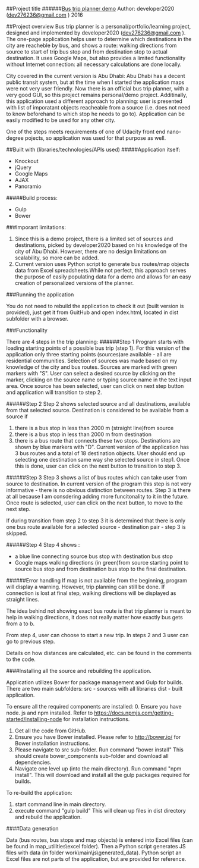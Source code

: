 
##Project title
######[Bus trip planner demo](http://developer2020github.github.io/bus_trip_planner/dist/ "link to project page")
Author: developer2020 (<dev276236@gmail.com> )
2016

##Project overview
Bus trip planner is a personal/portfolio/learning project,  designed and implemented by  developer2020 (<dev276236@gmail.com> ).  The one-page application helps user to determine which destinations in the city are reacheble by bus, and shows a route: walking directions from source to start of trip bus stop and from destination stop to  actual destination. It uses Google Maps, but also provides a limited functionality without Internet connection: all necessary calculations are done locally.

City covered in the current version is  Abu Dhabi: Abu Dhabi  has a decent public transit system, but at the time when I started the application maps were not very user friendly. Now there is an official bus trip
planner, with a very good GUI, so this project remains personal/demo project. Additinally, this application used a different approach to planning: user is presented with list of imporatant objects reacheable from a source (i.e. does not need to know beforehand to which stop he needs to go to).
Application can be easily modified to be used for any other city.

One of the steps meets requirements of one of Udacity front end nano-degree pojects, so application was used for that purpose as well.

##Built with (libraries/technologies/APIs used)
#####Application itself:

* Knockout
* jQuery
* Google Maps
* AJAX
* Panoramio

#####Build process:

* Gulp
* Bower


###Imporant limitations:
1) Since this is a demo project, there is a limited set of sources and destinations, picked by developer2020 based on his knowledge of the city of Abu Dhabi. However, there are no design  limitations on scalability, so more can be added.
2) Current version uses Python script to generate bus routes/map objects data from Excel spreadsheets.While not perfect, this approach serves the purpose of easily  populating data for a demo and allows for an easy creation of personalized versions of the planner.

###Running the application

You do not need to rebuild the application to check it out (built version is provided), just get it from GuitHub and open index.html, located in dist subfolder with a browser.

###Functionality

There are 4 steps in the trip planning:
######Step 1
Program starts with loading starting points of a possible bus trip (step 1).
For this version of the application only three starting points (sources)are available - all are residential communities. Selection of sources was made based on my knowledge of the city and bus routes.
Sources are marked with green markers with "S".
User can select a desired source by clicking on the marker, clicking on the source name or typing source name in  the text input area. Once source has been selected, user can click on next step button and  application will transition to step 2.

######Step 2
Step 2  shows selected source and all destinations, available from that selected source. Destination is considered  to be available from a source if
1) there is a bus stop in less than 2000 m (straight line)from source
2) there is a bus stop in less than 2000 m from destination
3) there is a bus route that connects these two stops.
Destinations are shown by blue markers with "D".
Current version of the application has 3 bus routes and a total of 18 destination objects. User should end up selecting one destination same way she selected source in step1.
Once this is done, user can click on the next button to transition to step 3.

######Step 3
Step 3 shows a list of bus routes which can take user from source to destination. In current version  of the program this step is not very informative - there is no obvious distinction between routes.  Step 3 is there at all because I am consdering  adding more funcitonality to it in the future.
Once route is selected, user can click on the next button, to move to the next step.

If during transition from step 2 to step 3 it is determined that there is only one bus route available for a selected source - destination pair - step 3 is skipped.

######Step 4
Step 4 shows :
* a blue line connecting source bus stop with destination bus stop
* Google maps walking directions (in green)from source starting point to source bus stop and from destination bus stop to the final destination.


######Error handling
If map is not available from the beginning, program will display a warning. However, trip planning can still be done. If connection is lost at final step, walking directions will be displayed as straight lines.

The idea behind not showing exact bus route is that  trip planner is meant to help in walking directions, it does not really matter how exactly bus gets from a to b.

From step 4, user can choose to start a new trip.
In steps 2 and 3 user can go to previous step.

Details on how distances are calculated, etc. can be found in the comments to the code.


####Installing all the source and rebuilding the application.

Application utilizes Bower for package management and Gulp for builds.
There are two main subfolders:
src - sources with all libraries
dist - built application.

To ensure all the required components are installed:
0. Ensure you have node. js and npm installed.
Refer to https://docs.npmjs.com/getting-started/installing-node for installation instructions.
1. Get all the code from GitHub.
2. Ensure you have Bower installed. Please refer  to http://bower.io/ for Bower installation instructions.
3. Please navigate to src sub-folder. Run command "bower install"
This should create bower_components sub-folder and download all dependencies.
4. Navigate one level up (into the main directory). Run command
"npm install". This will download and install all the gulp packages required for builds.


To re-build the application:
1) start command line in main directory.
2) execute command
"gulp build"
This will clean up files in dist directory and rebuild the application.

####Data generation

Data (bus routes, bus stops and map objects) is entered into Excel files (can be found in map_utilities\excel folder). Then a Python script generates JS files with data (in folder  work\main\js\generated_data). Python script an Excel files are not parts of the application, but are provided for reference.
